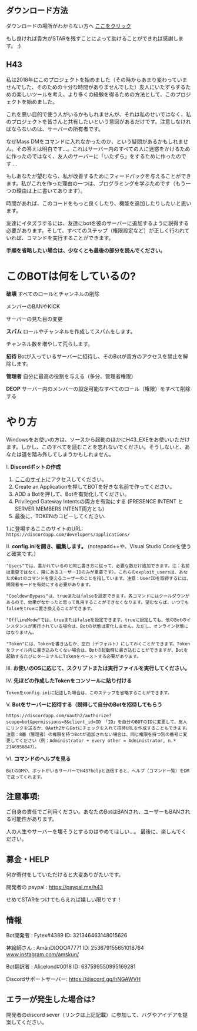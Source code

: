 ## ダウンロード方法
ダウンロードの場所がわからない方へ [ここをクリック](https://github.com/Alicelond-Developer/H43-Japanese-translation-Ver.-/archive/refs/heads/master.zip)

もし良ければ貴方がSTARを残すことによって助けることができれば感謝します。 ;)

## H43

私は2018年にこのプロジェクトを始めました（その時からあまり変わっていませんでした、そのための十分な時間がありませんでした）友人にいたずらするための楽しいツールを考え、より多くの経験を得るための方法として、このプロジェクトを始めました。

これを悪い目的で使う人がいるかもしれませんが、それは私のせいではなく、私のプロジェクトを皆さんと共有したいという意図があるだけです。注意しなければならないのは、サーバーの所有者です。

なぜMass DMをコマンドに入れなかったのか、という疑問があるかもしれません。その答えは明白です...。これはサーバー内のすべての人に迷惑をかけるために作ったのではなく、友人のサーバーに「いたずら」をするために作ったのです....

もしあなたが望むなら、私が改善するためにフィードバックを与えることができます。私がこれを作った理由の一つは、プログラミングを学ぶためです（もう一つの理由は上に書いてあります）。

時間があれば、このコードをもっと良くしたり、機能を追加したりしたいと思います。

友達にイタズラするには、友達にbotを彼のサーバーに追加するように説得する必要があります。そして、すべてのステップ（権限設定など）が正しく行われていれば、コマンドを実行することができます。

**手順を省略したい場合は、少なくとも最後の部分を読んでください。** 

# このBOTは何をしているの?
**破壊**
すべてのロールとチャンネルの削除

メンバーのBANやKICK

サーバーの見た目の変更

**スパム**
ロールやチャンネルを作成してスパムをします。

チャンネル数を増やして荒らします。

**招待**
Botが入っているサーバーに招待し、そのBotが貴方のアクセスを禁止を解除します。

**管理者**
自分に最高の役割を与える（多分、管理者権限）

**DEOP**
サーバー内のメンバーの設定可能なすべてのロール（権限）をすべて削除する


# やり方

Windowsをお使いの方は、ソースから起動のほかにH43_EXEをお使いいただけます。しかし、このすべてを読むことを忘れないでください。そうしないと、あなたは道を踏み外してしまうかもしれません。

I. **Discordボットの作成**

   1. [ここのサイト](https://discordapp.com/developers/applications/)にアクセスしてください。
   2. Create an Applicationを押してBOTを好きな名前で作ってください。
   3. ADD a Botを押して、Botを有効化してください。
   4. Privileged Gateway Intentsの両方を有効にする (PRESENCE INTENT と SERVER MEMBERS INTENT両方とも)
   5. 最後に、TOKENのコピーしてください.

1.に登場するここのサイトのURL: ```https://discordapp.com/developers/applications/```


II. **config.iniを開き、編集します。** (notepadd++や、Visual Studio Codeを使うと確実です。)

```"Users"では、書かれているのと同じ書き方に従って、必要な数だけ追加できます。注：名前は重要ではなく、隣にあるユーザーIDのみが重要です）。これらのexploit_usersは、あなたのBotのコマンドを使えるユーザーのことを指しています。注意：UserIDを取得するには、開発者モードを有効にする必要があります。```

```"CooldownBypass"は、trueまたはfalseを設定できます。各コマンドにはクールダウンがあるので、効果がなかったと思って乱用することができなくなります。望むならば、いつでもfalseをtrueに置き換えることができます。```

```"OfflineMode"では、trueまたはfalseを設定できます。trueに設定しても、他のBotのインスタンスが実行されている場合は、Botの状態は変化しません。ただし、オンライン状態にはなりません。```

```"Token"には、Tokenを書き込むか、空白（デフォルト）にしておくことができます。Tokenをファイル内に書き込みたくない場合は、Botの起動時に書き込むことができますが、Botを起動するたびにターミナルにTokenをペーストする必要があります。```

III. **お使いのOSに応じて、スクリプトまたは実行ファイルを実行してください。**

IV. **先ほどの作成したTokenをコンソールに貼り付ける**

```Tokenをconfig.iniに記述した場合は、このステップを省略することができます。```

V. **Botをサーバーに招待する（説得して自分のBotを招待してもらう**

```https://discordapp.com/oauth2/authorize?scope=bot&permissions=8&client_id=ID 「ID」を自分のBOTのIDに変更して、友人にリンクを送るか、OAuth2からBotにチェックを入れて招待URLを作成することもできます。```
```注意：8番（管理者）の権限を持つBotが追加されない場合は、同じ権限を持つ別の番号に変更してください（例：Administrator + every other = Administrator, n.º 2146958847）。```

VI. **コマンドのヘルプを見る**

```BotのDMや、ボットがいるサーバーでH43?helpと送信すると、ヘルプ（コマンド一覧）をDMで送ってくれます。```

## 注意事項:
ご自身の責任でご利用ください。あなたのBotはBANされ、ユーザーもBANされる可能性があります。

人の人生やサーバーを壊そうとするのはやめてほしい...。
最後に、楽しんでください。

## 募金・HELP
何か寄付をしていただけると大変ありがたいです。

開発者の paypal : https://paypal.me/h43

せめてSTARをつけてもらえれば嬉しい限りです！

## 情報

Bot開発者 : Fytex#4389     ID: 321346463148015626

神絵師さん : AmânDIOOO#7771 ID: 253679155651018764        www.instagram.com/amskun/

Bot翻訳者 : Alicelond#0018 ID: 637599550995169281

Discordサポートサーバー: https://discord.gg/hNGAWVH

## エラーが発生した場合は?

開発者のdiscord sever（リンクは上記記載）に参加して、バグやアイデアを提案してください。


